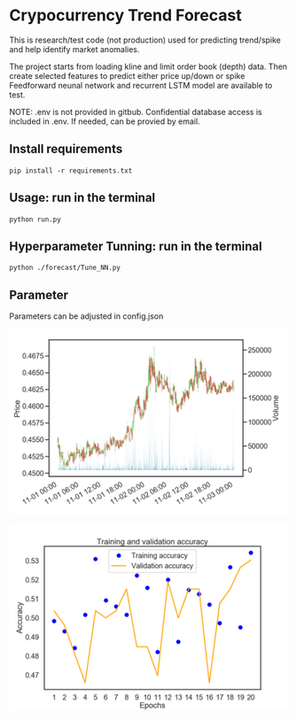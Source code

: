 # Crypocurrency Trend Forecast
This is research/test code (not production) used for predicting trend/spike and help identify market anomalies.

The project starts from loading kline and limit order book (depth) data. 
Then create selected features to predict either price up/down or spike
Feedforward neunal network and recurrent LSTM model are available to test. 

NOTE: .env is not provided in gitbub. Confidential database access is included in .env. If needed, can be provied by email.

## Install requirements
```
pip install -r requirements.txt
```
## Usage: run in the terminal
```
python run.py
```

## Hyperparameter Tunning: run in the terminal
```
python ./forecast/Tune_NN.py
```
## Parameter
Parameters can be adjusted in config.json

![Alt text](/saved_figures/price-volumn--20190228-2008.png?raw=true "Price Volume")

![Alt text](/saved_figures/model-evaluation--20190228-2010.png?raw=true "Model Evaluation")
